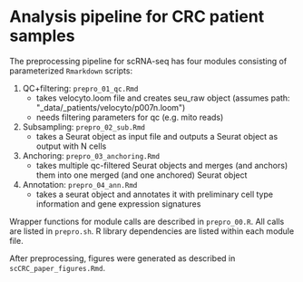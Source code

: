 # Analysis pipeline for CRC patient samples 

The preprocessing pipeline for scRNA-seq has four modules consisting of parameterized `Rmarkdown` scripts: 

1. QC+filtering: `prepro_01_qc.Rmd`
    * takes velocyto.loom file and creates seu_raw object (assumes path: "_data/_patients/velocyto/p007n.loom")
    * needs filtering parameters for qc (e.g. mito reads)
2. Subsampling: `prepro_02_sub.Rmd`
    * takes a Seurat object as input file and outputs a Seurat object as output with N cells
2. Anchoring: `prepro_03_anchoring.Rmd`
    * takes multiple qc-filtered Seurat objects and merges (and anchors) them into one merged (and one anchored) Seurat object
3. Annotation: `prepro_04_ann.Rmd`
    * takes a seurat object and annotates it with preliminary cell type information and gene expression signatures

Wrapper functions for module calls are described in `prepro_00.R`. All calls are listed in `prepro.sh`. R library dependencies are listed within each module file.

After preprocessing, figures were generated as described in `scCRC_paper_figures.Rmd`.
